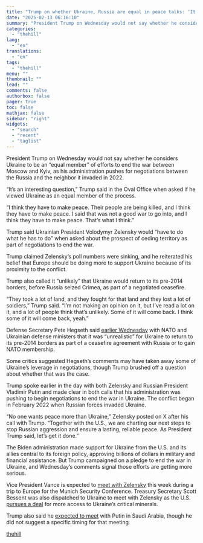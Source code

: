 ```yaml
---
title: "Trump on whether Ukraine, Russia are equal in peace talks: ‘It’s an interesting question’"
date: "2025-02-13 06:16:10"
summary: "President Trump on Wednesday would not say whether he considers Ukraine to be an “equal member” of efforts to end the war between Moscow and Kyiv, as his administration pushes for negotiations between the Russia and the neighbor it invaded in 2022. “It’s an interesting question,” Trump said in the..."
categories:
  - "thehill"
lang:
  - "en"
translations:
  - "en"
tags:
  - "thehill"
menu: ""
thumbnail: ""
lead: ""
comments: false
authorbox: false
pager: true
toc: false
mathjax: false
sidebar: "right"
widgets:
  - "search"
  - "recent"
  - "taglist"
---
```


President Trump on Wednesday would not say whether he considers Ukraine to be an “equal member” of efforts to end the war between Moscow and Kyiv, as his administration pushes for negotiations between the Russia and the neighbor it invaded in 2022.

“It’s an interesting question,” Trump said in the Oval Office when asked if he viewed Ukraine as an equal member of the process.

“I think they have to make peace. Their people are being killed, and I think they have to make peace. I said that was not a good war to go into, and I think they have to make peace. That’s what I think.”

Trump said Ukrainian President Volodymyr Zelensky would “have to do what he has to do” when asked about the prospect of ceding territory as part of negotiations to end the war.

Trump claimed Zelensky’s poll numbers were sinking, and he reiterated his belief that Europe should be doing more to support Ukraine because of its proximity to the conflict.

Trump also called it “unlikely” that Ukraine would return to its pre-2014 borders, before Russia seized Crimea, as part of a negotiated ceasefire.

“They took a lot of land, and they fought for that land and they lost a lot of soldiers,” Trump said. “I’m not making an opinion on it, but I’ve read a lot on it, and a lot of people think that’s unlikely. Some of it will come back. I think some of it will come back, yeah.”

Defense Secretary Pete Hegseth said [earlier Wednesday](https://www.nytimes.com/2025/02/12/world/europe/ukraine-war-hegseth-nato.html) with NATO and Ukrainian defense ministers that it was “unrealistic” for Ukraine to return to its pre-2014 borders as part of a ceasefire agreement with Russia or to gain NATO membership.

Some critics suggested Hegseth’s comments may have taken away some of Ukraine’s leverage in negotiations, though Trump brushed off a question about whether that was the case.

Trump spoke earlier in the day with both Zelensky and Russian President Vladimir Putin and made clear in both calls that his administration was pushing to begin negotiations to end the war in Ukraine. The conflict began in February 2022 when Russian forces invaded Ukraine.

“No one wants peace more than Ukraine,” Zelensky posted on X after his call with Trump. “Together with the U.S., we are charting our next steps to stop Russian aggression and ensure a lasting, reliable peace. As President Trump said, let’s get it done.”

The Biden administration made support for Ukraine from the U.S. and its allies central to its foreign policy, approving billions of dollars in military and financial assistance. But Trump campaigned on a pledge to end the war in Ukraine, and Wednesday’s comments signal those efforts are getting more serious.

Vice President Vance is expected to [meet with Zelensky](https://thehill.com/policy/international/5138435-vance-bessent-zelensky-ukraine-russia-war/) this week during a trip to Europe for the Munich Security Conference. Treasury Secretary Scott Bessent was also dispatched to Ukraine to meet with Zelensky as the U.S. [pursues a deal](https://apnews.com/article/russia-ukraine-war-rare-earth-elements-trump-6a4a95d4370a2e46a81ce4a3a352bf8f) for more access to Ukraine’s critical minerals.

Trump also said he [expected to meet](https://thehill.com/homenews/administration/5141580-trump-putin-meet-saudi-arabia/) with Putin in Saudi Arabia, though he did not suggest a specific timing for that meeting.

[thehill](https://thehill.com/homenews/administration/5141716-trump-ukraine-war-negotiations/)
